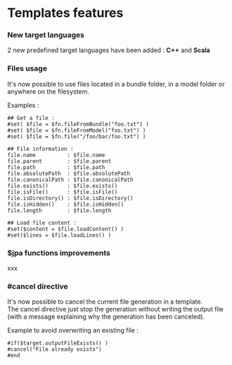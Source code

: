 # Templates features

### New target languages

2 new predefined target languages have been added : **C++** and **Scala**   


### Files usage

It's now possible to use files located in a bundle folder, in a model folder or anywhere on the filesystem.

Examples :

```text
## Get a file :
#set( $file = $fn.fileFromBundle("foo.txt") )
#set( $file = $fn.fileFromModel("foo.txt") )
#set( $file = $fn.file("/foo/bar/foo.txt") )

## File information :
file.name          : $file.name
file.parent        : $file.parent
file.path          : $file.path
file.absolutePath  : $file.absolutePath
file.canonicalPath : $file.canonicalPath
file.exists()      : $file.exists()
file.isFile()      : $file.isFile()
file.isDirectory() : $file.isDirectory()
file.isHidden()    : $file.isHidden()
file.length        : $file.length

## Load file content :
#set($content = $file.loadContent() )
#set($lines = $file.loadLines() )
```



### $jpa functions improvements

xxx



### \#cancel directive

It's now possible to cancel the current file generation in a template.  
The cancel directive just stop the generation without writing the output file \(with a message explaining why the generation has been canceled\).

Example to avoid overwriting an existing file :

```text
#if($target.outputFileExists() )
#cancel("File already exists")
#end
```

